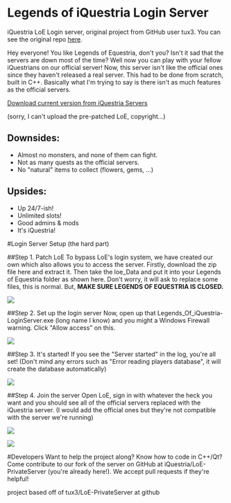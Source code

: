 Legends of iQuestria Login Server
===================================

iQuestria LoE Login server, original project from GitHub user tux3. You can see the original repo <a href="https://github.com/tux3/LoE-PrivateServer">here</a>.

Hey everyone! You like Legends of Equestria, don't you? Isn't it sad that the servers are down most of the time? Well now you can play with your fellow iQuestrians on our official server! Now, this server isn't like the official ones since they haven't released a real server. This had to be done from scratch, built in C++. Basically what I'm trying to say is there isn't as much features as the official servers.

<a href="http://datastorage.iquestria.net/loe/login/release/Legends%20of%20iQuestria%20Login%20Server.zip">Download current version from iQuestria Servers</a>

(sorry, I can't upload the pre-patched LoE, copyright...)
​
## Downsides:
- Almost no monsters, and none of them can fight.
- Not as many quests as the official servers.
- No "natural" items to collect (flowers, gems, ...)

## Upsides:
- Up 24/7-ish!
- Unlimited slots!
- Good admins & mods
- It's iQuestria!

#Login Server Setup (the hard part)

##Step 1. Patch LoE
To bypass LoE's login system, we have created our own which also allows you to access the server. Firstly, download the zip file here and extract it. Then take the loe_Data and put it into your Legends of Equestria folder as shown here. Don't worry, it will ask to replace some files, this is normal. But, <b>MAKE SURE LEGENDS OF EQUESTRIA IS CLOSED.</b>

<img src="http://i.gyazo.com/89034c39f336f5bc1a9ac39b0ef86e93_1.png"></img>

##Step 2. Set up the login server
Now, open up that Legends_Of_iQuestria-LoginServer.exe (long name I know) and you might a Windows Firewall warning. Click "Allow access" on this.

<img src="http://i.gyazo.com/2942b420100a01aad0b5a5f32da77be0_1.png"></img>

##Step 3. It's started!
If you see the "Server started" in the log, you're all set! (Don't mind any errors such as "Error reading players database", it will create the database automatically)

<img src="http://i.gyazo.com/bb6885c07fc878428c7d2e73415b52da.png"></img>

##Step 4. Join the server
Open LoE, sign in with whatever the heck you want and you should see all of the official servers replaced with the iQuestria server. (I would add the official ones but they're not compatible with the server we're running)

<img src="http://i.gyazo.com/87b5fdfcf9877fa76217d0afe5ab4368_1.png"></img>

<img src="http://i.gyazo.com/a17684b30457023c516f408ee93d015c.png"></img>

#Developers
Want to help the project along? Know how to code in C++/Qt? Come contribute to our fork of the server on GitHub at iQuestria/LoE-PrivateServer (you're already here!). We accept pull requests if they're helpful!

project based off of tux3/LoE-PrivateServer at github
